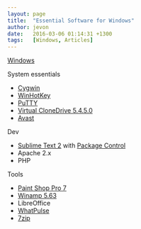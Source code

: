 ```yaml
---
layout: page
title:  "Essential Software for Windows"
author: jevon
date:   2016-03-06 01:14:31 +1300
tags:   [Windows, Articles]
---
```


[Windows](Windows.md)

System essentials

* <a href="http://www.cygwin.com/">Cygwin</a>
* <a href="http://directedge.us/content/winhotkey">WinHotKey</a>
* <a href="http://www.chiark.greenend.org.uk/~sgtatham/putty/download.html">PuTTY</a>
* <a href="http://www.slysoft.com/en/download.html">Virtual CloneDrive 5.4.5.0</a>
* <a href="https://www.avast.com/">Avast</a>

Dev

* <a href="http://www.sublimetext.com/2">Sublime Text 2</a> with <a href="https://packagecontrol.io/">Package Control</a>
* Apache 2.x
* PHP

Tools

* <a href="http://www.oldversion.com/windows/paint-shop-pro-7-0">Paint Shop Pro 7</a>
* <a href="http://www.winamp.com/">Winamp 5.63</a>
* LibreOffice
* <a href="https://whatpulse.org/downloads/">WhatPulse</a>
* <a href="http://7-zip.org/download.html">7zip</a>
